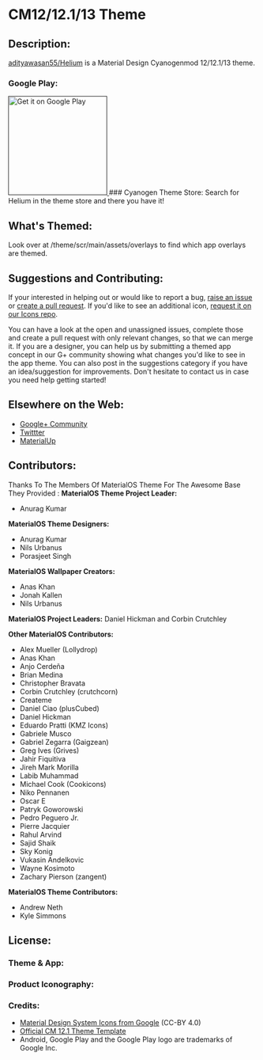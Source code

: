 ﻿# CM12/12.1/13 Theme

## Description:

[adityawasan55/Helium](https://github.com/AdityaWasan55/Helium) is a Material Design Cyanogenmod 12/12.1/13 theme.

### Google Play:
<a href="">
  <img alt="Get it on Google Play" width="200px" src="https://play.google.com/intl/en_us/badges/images/apps/en-play-badge-border.png" />
</a>
### Cyanogen Theme Store:
Search for Helium in the theme store and there you have it!

## What's Themed:
Look over at /theme/scr/main/assets/overlays to find which app overlays are themed.


## Suggestions and Contributing:

If your interested in helping out or would like to report a bug, [raise an issue](https://github.com/AdityaWasan55/Helium/issues/new) or [create a pull request](https://github.com/AdityaWasan55/Helium/pull/new). If you'd like to see an additional icon, [request it on our Icons repo](https://github.com/AdityaWasan55/Icons/issues/new?title=[Request]%20Icon%20Name&body=-%20[%20]%20Icon%20Name).

You can have a look at the open and unassigned issues, complete those and create a pull request with only relevant changes, so that we can merge it. If you are a designer, you can help us by submitting a themed app concept in our G+ community showing what changes you'd like to see in the app theme. You can also post in the suggestions category if you have an idea/suggestion for improvements. Don't hesitate to contact us in case you need help getting started!

## Elsewhere on the Web:
* [Google+ Community]()
* [Twittter](https://twitter.com/)
* [MaterialUp](http://www.materialup.com/)

## Contributors:
Thanks To The Members Of MaterialOS Theme For The Awesome Base They Provided :
**MaterialOS Theme Project Leader:**
- Anurag Kumar

**MaterialOS Theme Designers:**
- Anurag Kumar
- Nils Urbanus
- Porasjeet Singh

**MaterialOS Wallpaper Creators:**
- Anas Khan
- Jonah Kallen
- Nils Urbanus

**MaterialOS Project Leaders:**
Daniel Hickman and Corbin Crutchley

**Other MaterialOS Contributors:**
- Alex Mueller (Lollydrop)
- Anas Khan
- Anjo Cerdeña
- Brian Medina
- Christopher Bravata
- Corbin Crutchley (crutchcorn)
- Createme
- Daniel Ciao (plusCubed)
- Daniel Hickman
- Eduardo Pratti (KMZ Icons)
- Gabriele Musco
- Gabriel Zegarra (Gaigzean)
- Greg Ives (Grives)
- Jahir Fiquitiva
- Jireh Mark Morilla
- Labib Muhammad
- Michael Cook (Cookicons)
- Niko Pennanen
- Oscar E
- Patryk Goworowski
- Pedro Peguero Jr.
- Pierre Jacquier
- Rahul Arvind
- Sajid Shaik
- Sky Konig
- Vukasin Andelkovic
- Wayne Kosimoto
- Zachary Pierson (zangent)

**MaterialOS Theme Contributors:**
- Andrew Neth
- Kyle Simmons


## License:

### Theme & App:


### Product Iconography:


### Credits:
- [Material Design System Icons from Google](https://github.com/google/material-design-icons) (CC-BY 4.0)
- [Official CM 12.1 Theme Template](https://github.com/cyngn/android_packages_themes_Template)
- Android, Google Play and the Google Play logo are trademarks of Google Inc.

